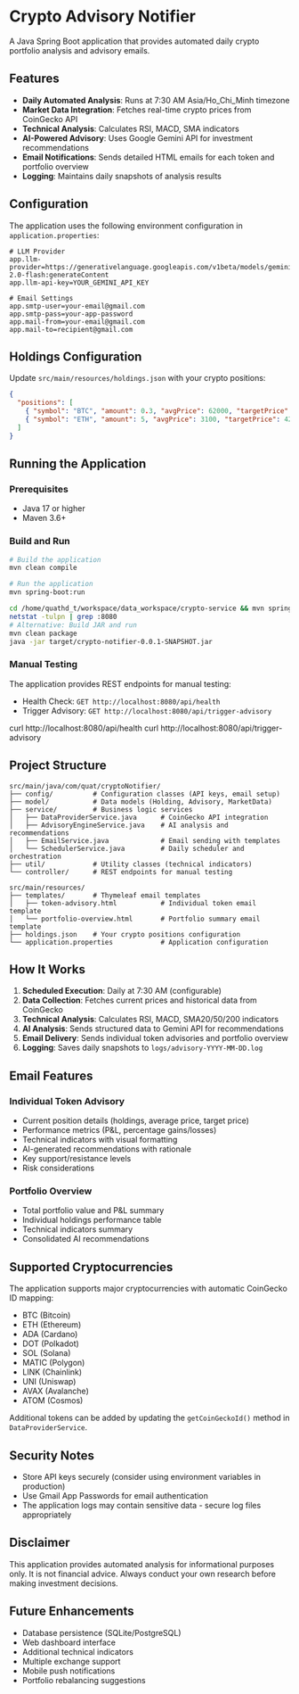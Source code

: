 # Crypto Advisory Notifier

A Java Spring Boot application that provides automated daily crypto portfolio analysis and advisory emails.

## Features

- **Daily Automated Analysis**: Runs at 7:30 AM Asia/Ho_Chi_Minh timezone
- **Market Data Integration**: Fetches real-time crypto prices from CoinGecko API
- **Technical Analysis**: Calculates RSI, MACD, SMA indicators
- **AI-Powered Advisory**: Uses Google Gemini API for investment recommendations
- **Email Notifications**: Sends detailed HTML emails for each token and portfolio overview
- **Logging**: Maintains daily snapshots of analysis results

## Configuration

The application uses the following environment configuration in `application.properties`:

```properties
# LLM Provider
app.llm-provider=https://generativelanguage.googleapis.com/v1beta/models/gemini-2.0-flash:generateContent
app.llm-api-key=YOUR_GEMINI_API_KEY

# Email Settings
app.smtp-user=your-email@gmail.com
app.smtp-pass=your-app-password
app.mail-from=your-email@gmail.com
app.mail-to=recipient@gmail.com
```

## Holdings Configuration

Update `src/main/resources/holdings.json` with your crypto positions:

```json
{
  "positions": [
    { "symbol": "BTC", "amount": 0.3, "avgPrice": 62000, "targetPrice": 75000, "maxDrawdownPct": -15 },
    { "symbol": "ETH", "amount": 5, "avgPrice": 3100, "targetPrice": 4200, "maxDrawdownPct": -12 }
  ]
}
```

## Running the Application

### Prerequisites
- Java 17 or higher
- Maven 3.6+

### Build and Run

```bash
# Build the application
mvn clean compile

# Run the application
mvn spring-boot:run

cd /home/quathd_t/workspace/data_workspace/crypto-service && mvn spring-boot:run
netstat -tulpn | grep :8080
# Alternative: Build JAR and run
mvn clean package
java -jar target/crypto-notifier-0.0.1-SNAPSHOT.jar
```

### Manual Testing

The application provides REST endpoints for manual testing:

- Health Check: `GET http://localhost:8080/api/health`
- Trigger Advisory: `GET http://localhost:8080/api/trigger-advisory`

curl http://localhost:8080/api/health
curl http://localhost:8080/api/trigger-advisory
## Project Structure

```
src/main/java/com/quat/cryptoNotifier/
├── config/          # Configuration classes (API keys, email setup)
├── model/           # Data models (Holding, Advisory, MarketData)
├── service/         # Business logic services
│   ├── DataProviderService.java      # CoinGecko API integration
│   ├── AdvisoryEngineService.java    # AI analysis and recommendations
│   ├── EmailService.java             # Email sending with templates
│   └── SchedulerService.java         # Daily scheduler and orchestration
├── util/            # Utility classes (technical indicators)
└── controller/      # REST endpoints for manual testing

src/main/resources/
├── templates/       # Thymeleaf email templates
│   ├── token-advisory.html           # Individual token email template
│   └── portfolio-overview.html       # Portfolio summary email template
├── holdings.json    # Your crypto positions configuration
└── application.properties            # Application configuration
```

## How It Works

1. **Scheduled Execution**: Daily at 7:30 AM (configurable)
2. **Data Collection**: Fetches current prices and historical data from CoinGecko
3. **Technical Analysis**: Calculates RSI, MACD, SMA20/50/200 indicators
4. **AI Analysis**: Sends structured data to Gemini API for recommendations
5. **Email Delivery**: Sends individual token advisories and portfolio overview
6. **Logging**: Saves daily snapshots to `logs/advisory-YYYY-MM-DD.log`

## Email Features

### Individual Token Advisory
- Current position details (holdings, average price, target price)
- Performance metrics (P&L, percentage gains/losses)
- Technical indicators with visual formatting
- AI-generated recommendations with rationale
- Key support/resistance levels
- Risk considerations

### Portfolio Overview
- Total portfolio value and P&L summary
- Individual holdings performance table
- Technical indicators summary
- Consolidated AI recommendations

## Supported Cryptocurrencies

The application supports major cryptocurrencies with automatic CoinGecko ID mapping:
- BTC (Bitcoin)
- ETH (Ethereum)
- ADA (Cardano)
- DOT (Polkadot)
- SOL (Solana)
- MATIC (Polygon)
- LINK (Chainlink)
- UNI (Uniswap)
- AVAX (Avalanche)
- ATOM (Cosmos)

Additional tokens can be added by updating the `getCoinGeckoId()` method in `DataProviderService`.

## Security Notes

- Store API keys securely (consider using environment variables in production)
- Use Gmail App Passwords for email authentication
- The application logs may contain sensitive data - secure log files appropriately

## Disclaimer

This application provides automated analysis for informational purposes only. It is not financial advice. Always conduct your own research before making investment decisions.

## Future Enhancements

- Database persistence (SQLite/PostgreSQL)
- Web dashboard interface
- Additional technical indicators
- Multiple exchange support
- Mobile push notifications
- Portfolio rebalancing suggestions
